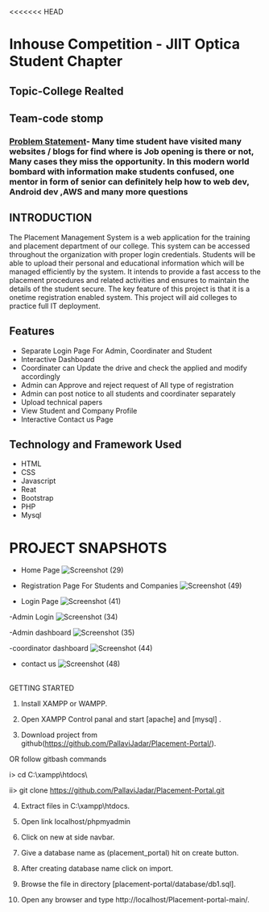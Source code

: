 <<<<<<< HEAD
# Inhouse Competition - JIIT Optica Student Chapter
## Topic-College Realted

## Team-code stomp


### [Problem Statement]()- Many time student have visited many websites / blogs for find where is Job opening is there or not, Many cases they miss the opportunity. In this modern world bombard with information make students confused, one mentor in form of senior can definitely help how to web dev, Android dev ,AWS and many more questions 




## INTRODUCTION

The Placement Management System is a web application for the training and  placement department of our college. This system can be accessed throughout the  organization with proper login credentials. Students will be able to upload their  personal and educational information which will be managed efficiently by the  system. It intends to provide a fast access to the placement procedures and related  activities and ensures to maintain the details of the student secure. The key feature of  this project is that it is a onetime registration enabled system. This project will aid  colleges to practice full IT deployment.


## Features
- Separate Login Page For Admin, Coordinater and Student
- Interactive Dashboard
- Coordinater can Update the drive and check the applied and modify accordingly
- Admin can Approve and reject request of All type of registration 
- Admin can post notice to all students and coordinater separately
- Upload technical papers
- View Student and Company Profile
- Interactive Contact us Page



## Technology and Framework Used
- HTML
- CSS
- Javascript
- Reat
- Bootstrap
- PHP
- Mysql

# PROJECT SNAPSHOTS

- Home Page ![Screenshot (29)](https://github.com/user-attachments/assets/30590477-6cc5-4cab-8ea2-7e689e85b576)

- Registration Page For Students and Companies ![Screenshot (49)](https://github.com/user-attachments/assets/ee2c7528-1e45-4b8a-a3bc-4e314093dab0)

- Login Page ![Screenshot (41)](https://github.com/user-attachments/assets/58f93714-4aa3-4ff6-bdfc-f880dca93602)
 
-Admin Login ![Screenshot (34)](https://github.com/user-attachments/assets/cf35f832-3769-4ac7-b9f4-c0ee70ced8aa)

-Admin dashboard ![Screenshot (35)](https://github.com/user-attachments/assets/bc2aede7-03e1-4a02-93f8-d8627e64b4a5)

-coordinator dashboard ![Screenshot (44)](https://github.com/user-attachments/assets/9fea51e3-c6c0-48b2-8ef0-338fe6df0a58)

- contact us ![Screenshot (48)](https://github.com/user-attachments/assets/8b16b83e-bec9-4dfa-9291-e5daa483b942)

<br>
GETTING STARTED

1. Install XAMPP or WAMPP.

2. Open XAMPP Control panal and start [apache] and [mysql] .

3. Download project from github(https://github.com/PallaviJadar/Placement-Portal/).

OR follow gitbash commands

i> cd C:\\xampp\htdocs\

ii> git clone https://github.com/PallaviJadar/Placement-Portal.git

4. Extract files in C:\xampp\htdocs.

5. Open link localhost/phpmyadmin

6. Click on new at side navbar.

7. Give a database name as (placement_portal) hit on create button.

8. After creating database name click on import.

9. Browse the file in directory [placement-portal/database/db1.sql].

10. Open any browser and type http://localhost/Placement-portal-main/.






















